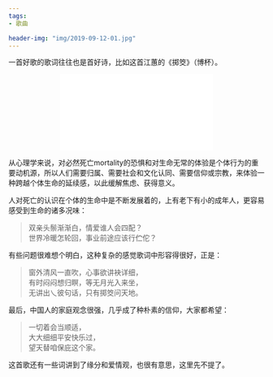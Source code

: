```yaml
---  
tags:  
- 歌曲  

header-img: "img/2019-09-12-01.jpg"  
---  
```

一首好歌的歌词往往也是首好诗，比如这首江蕙的《掷筊》（博杯）。  
<center>
<iframe src="//player.bilibili.com/player.html?aid=8631754&bvid=BV1zx41127fo&cid=14215494&page=1" scrolling="no" border="0" frameborder="no" framespacing="0" allowfullscreen="true"> </iframe>  
</center>

从心理学来说，对必然死亡mortality的恐惧和对生命无常的体验是个体行为的重要动机源，所以人们需要归属、需要社会和文化认同、需要信仰或宗教，来体验一种跨越个体生命的延续感，以此缓解焦虑、获得意义。  

人对死亡的认识在个体的生命中是不断发展着的，上有老下有小的成年人，更容易感受到生命的诸多况味：  
> 双亲头鬃渐渐白，情爱谁人会四配？  
> 世界冷暖怎轮回，事业前途应该行伫佗？  

有些问题很难想个明白，这种复杂的感觉歌词中形容得很好，正是：  
> 窗外清风一直吹，心事欲讲袂详细，  
> 有时闷闷想归瞑，等无月光入来坐，  
> 无讲出乀彼句话，只有掷筊问天地。  

最后，中国人的家庭观念很强，几乎成了种朴素的信仰，大家都希望：  
> 一切着会当顺适，  
> 大大细细平安快乐过，  
> 望天替咱保庇这个家。  

这首歌还有一些词讲到了缘分和爱情观，也很有意思，这里先不提了。  